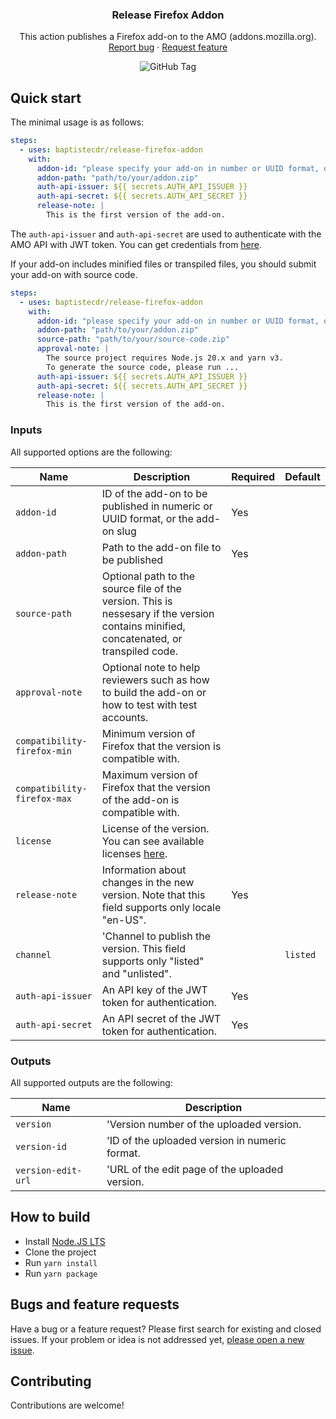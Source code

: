 <h3 align="center">Release Firefox Addon</h3>
<p align="center">
    This action publishes a Firefox add-on to the AMO (addons.mozilla.org).
    <br>
    <a href="https://github.com/baptistecdr/release-firefox-addon/issues/new">Report bug</a>
    ·
    <a href="https://github.com/baptistecdr/release-firefox-addon/issues/new">Request feature</a>
</p>

<div align="center">

![GitHub Tag](https://img.shields.io/github/v/tag/baptistecdr/release-firefox-addon)

</div>

## Quick start

The minimal usage is as follows:

```yaml
steps:
  - uses: baptistecdr/release-firefox-addon
    with:
      addon-id: "please specify your add-on in number or UUID format, or add-on name"
      addon-path: "path/to/your/addon.zip"
      auth-api-issuer: ${{ secrets.AUTH_API_ISSUER }}
      auth-api-secret: ${{ secrets.AUTH_API_SECRET }}
      release-note: |
        This is the first version of the add-on.
```

The `auth-api-issuer` and `auth-api-secret` are used to authenticate with the AMO API with JWT token. You can get
credentials from [here](https://addons.mozilla.org/en-US/developers/addon/api/key/).

If your add-on includes minified files or transpiled files, you should submit your add-on with source code.

```yaml
steps:
  - uses: baptistecdr/release-firefox-addon
    with:
      addon-id: "please specify your add-on in number or UUID format, or add-on name"
      addon-path: "path/to/your/addon.zip"
      source-path: "path/to/your/source-code.zip"
      approval-note: |
        The source project requires Node.js 20.x and yarn v3.
        To generate the source code, please run ...
      auth-api-issuer: ${{ secrets.AUTH_API_ISSUER }}
      auth-api-secret: ${{ secrets.AUTH_API_SECRET }}
      release-note: |
        This is the first version of the add-on.
```

### Inputs

All supported options are the following:

| Name                        | Description                                                                                                                              | Required | Default  |
|-----------------------------|------------------------------------------------------------------------------------------------------------------------------------------|----------|----------|
| `addon-id`                  | ID of the add-on to be published in numeric or UUID format, or the add-on slug                                                           | Yes      |          |
| `addon-path`                | Path to the add-on file to be published                                                                                                  | Yes      |          |
| `source-path`               | Optional path to the source file of the version.  This is nessesary if the version contains minified, concatenated, or transpiled code.  |          |          |
| `approval-note`             | Optional note to help reviewers such as how to build the add-on or how to test with test accounts.                                       |          |          |
| `compatibility-firefox-min` | Minimum version of Firefox that the version is compatible with.                                                                          |          |          |
| `compatibility-firefox-max` | Maximum version of Firefox that the version of the add-on is compatible with.                                                            |          |          |
| `license`                   | License of the version.  You can see available licenses [here](https://addons-server.readthedocs.io/en/latest/topics/api/licenses.html). |          |          |
| `release-note`              | Information about changes in the new version.  Note that this field supports only locale "en-US".                                        | Yes      |          |
| `channel`                   | 'Channel to publish the version.  This field supports only "listed" and "unlisted".                                                      |          | `listed` |
| `auth-api-issuer`           | An API key of the JWT token for authentication.                                                                                          | Yes      |          |
| `auth-api-secret`           | An API secret of the JWT token for authentication.                                                                                       | Yes      |          |

### Outputs

All supported outputs are the following:

| Name               | Description                                    |
|--------------------|------------------------------------------------|
| `version`          | 'Version number of the uploaded version.       |
| `version-id`       | 'ID of the uploaded version in numeric format. |
| `version-edit-url` | 'URL of the edit page of the uploaded version. |


## How to build

- Install [Node.JS LTS](https://nodejs.org/)
- Clone the project
- Run `yarn install`
- Run `yarn package`

## Bugs and feature requests

Have a bug or a feature request? Please first search for existing and closed issues. If your problem or idea is not
addressed yet, [please open a new issue](https://github.com/baptistecdr/release-firefox-addon/issues/new).

## Contributing

Contributions are welcome!
